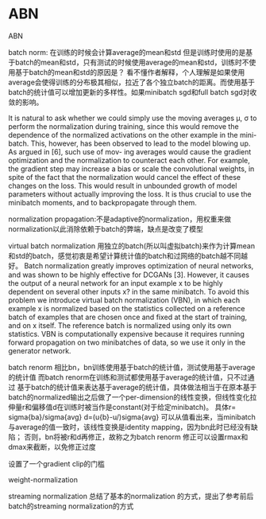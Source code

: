 # ABN
ABN

batch norm:
在训练的时候会计算average的mean和std
但是训练时使用的是基于batch的mean和std，只有测试的时候使用average的mean和std，训练时不使用基于batch的mean和std的原因是？  看不懂作者解释，个人理解是如果使用average会使得训练的分布极其相似，拉近了各个独立batch的距离。而使用基于batch的统计值可以增加更新的多样性。如果minibatch sgd和full batch sgd对收敛的影响。

It is natural to ask whether we could simply use the moving averages μ, σ to perform the normalization during training, since this would remove the dependence of the normalized activations on the other example in the mini- batch. This, however, has been observed to lead to the model blowing up. As argued in [6], such use of mov- ing averages would cause the gradient optimization and the normalization to counteract each other. For example, the gradient step may increase a bias or scale the convolutional weights, in spite of the fact that the normalization would cancel the effect of these changes on the loss. This would result in unbounded growth of model parameters without actually improving the loss. It is thus crucial to use the minibatch moments, and to backpropagate through them.







normalization propagation:不是adaptive的normalization，用权重来做normalization以此消除依赖于batch的弊端，缺点是改变了模型

virtual batch normalization
用独立的batch(所以叫虚拟batch)来作为计算mean和std的batch，感觉初衷是希望计算统计值的batch和过网络的batch越不同越好。
Batch normalization greatly improves optimization of neural networks, and was shown to be highly effective for DCGANs [3]. However, it causes the output of a neural network for an input example x to be highly dependent on several other inputs x? in the same minibatch. To avoid this problem we introduce virtual batch normalization (VBN), in which each example x is normalized based on the statistics collected on a reference batch of examples that are chosen once and fixed at the start of training, and on x itself. The reference batch is normalized using only its own statistics. VBN is computationally expensive because it requires running forward propagation on two minibatches of data, so we use it only in the generator network.

batch renorm
相比bn，bn训练使用基于batch的统计值，测试使用基于average的统计值
而batch renorm在训练和测试都使用基于average的统计值，只不过通过 基于batch的统计值来表达基于average的统计值，具体做法相当于在原本基于batch的normalized输出之后做了一个per-dimension的线性变换，但线性变化拉伸量r和偏移值d在训练时被当作是constant(对于给定minibatch)。
具体r= sigma{ba}/sigma{avg}
d=(u{b}-u/)sigma{avg}
可以从值看出来，当minibatch与average的值一致时，该线性变换是identity mapping，因为bn此时已经没有缺陷；
否则，bn将被r和d再修正，故称之为batch renorm
修正可以设置rmax和dmax来截断，以免修正过度


设置了一个gradient clip的门槛



weight-normalization


streaming normalization
总结了基本的normalization 的方式，提出了参考前后batch的streaming normalization的方式